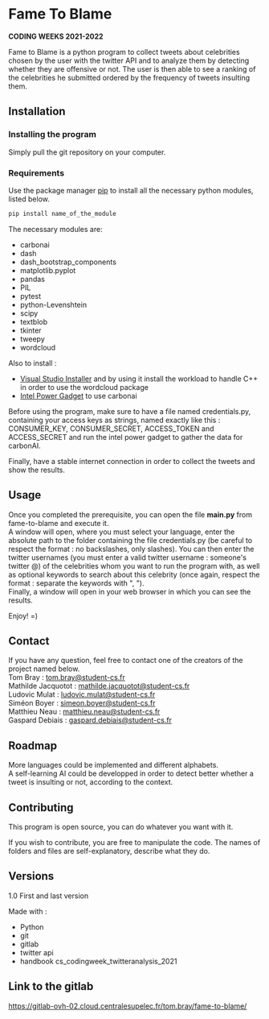 # Fame To Blame

**CODING WEEKS 2021-2022**

Fame to Blame is a python program to collect tweets about celebrities chosen by the user with the twitter API and to analyze them by detecting whether they are offensive or not. The user is then able to see a ranking of the celebrities he submitted ordered by the frequency of tweets insulting them.


## Installation 

### Installing the program

Simply pull the git repository on your computer.

### Requirements 

Use the package manager [pip](https://pip.pypa.io/en/stable/) to install all the necessary python modules, listed below.

```bash
pip install name_of_the_module
```

The necessary modules are: 
* carbonai  
* dash  
* dash_bootstrap_components  
* matplotlib.pyplot  
* pandas  
* PIL  
* pytest  
* python-Levenshtein  
* scipy  
* textblob  
* tkinter  
* tweepy  
* wordcloud  

Also to install :  
* [Visual Studio Installer](https://docs.microsoft.com/en-us/visualstudio/install/install-visual-studio?view=vs-2022) and by using it install the workload to handle C++ in order to use the wordcloud package  
* [Intel Power Gadget](https://www.intel.com/content/www/us/en/developer/articles/tool/power-gadget.html?wapkw=intel%20power%20gadget) to use carbonai

Before using the program, make sure to have a file named credentials.py, containing your access keys as strings, named exactly like this : CONSUMER_KEY, CONSUMER_SECRET, ACCESS_TOKEN and ACCESS_SECRET and run the intel power gadget to gather the data for carbonAI.

Finally, have a stable internet connection in order to collect the tweets and show the results.

## Usage

Once you completed the prerequisite, you can open the file __main.py__ from fame-to-blame and execute it.  
A window will open, where you must select your language, enter the absolute path to the folder containing the file credentials.py (be careful to respect the format : no backslashes, only slashes). You can then enter the twitter usernames (you must enter a valid twitter username : someone's twitter @) of the celebrities whom you want to run the program with, as well as optional keywords to search about this celebrity (once again, respect the format : separate the keywords with ", ").  
Finally, a window will open in your web browser in which you can see the results.

Enjoy! =)

## Contact

If you have any question, feel free to contact one of the creators of the project named below.  
Tom Bray : tom.bray@student-cs.fr  
Mathilde Jacquotot : mathilde.jacquotot@student-cs.fr  
Ludovic Mulat : ludovic.mulat@student-cs.fr  
Siméon Boyer : simeon.boyer@student-cs.fr  
Matthieu Neau : matthieu.neau@student-cs.fr  
Gaspard Debiais : gaspard.debiais@student-cs.fr   

## Roadmap

More languages could be implemented and different alphabets.  
A self-learning AI could be developped in order to detect better whether a tweet is insulting or not, according to the context.

## Contributing
This program is open source, you can do whatever you want with it.

If you wish to contribute, you are free to manipulate the code. The names of folders and files are self-explanatory, describe what they do.

## Versions
1.0 First and last version

Made with :  
* Python  
* git  
* gitlab  
* twitter api  
* handbook cs_codingweek_twitteranalysis_2021

## Link to the gitlab

https://gitlab-ovh-02.cloud.centralesupelec.fr/tom.bray/fame-to-blame/